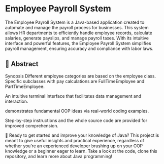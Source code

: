 
# Employee Payroll System 

The Employee Payroll System is a Java-based application created to automate and manage the payroll process for businesses. This system allows HR departments to efficiently handle employee records, calculate salaries, generate payslips, and manage payroll taxes. With its intuitive interface and powerful features, the Employee Payroll System simplifies payroll management, ensuring accuracy and compliance with labor laws.






## 🚀 Abstract
Synopsis Different employee categories are based on the employee class.
Specific subclasses with pay calculations are FullTimeEmployee and PartTimeEmployee.

An intuitive terminal interface that facilitates data management and interaction.

demonstrates fundamental OOP ideas via real-world coding examples.

Step-by-step instructions and the whole source code are provided for improved comprehension.

🚀 Ready to get started and improve your knowledge of Java? This project is meant to give useful insights and practical experience, regardless of whether you're an experienced developer brushing up on your OOP knowledge or a beginner eager to learn. Take a look at the code, clone this repository, and learn more about Java programming!





